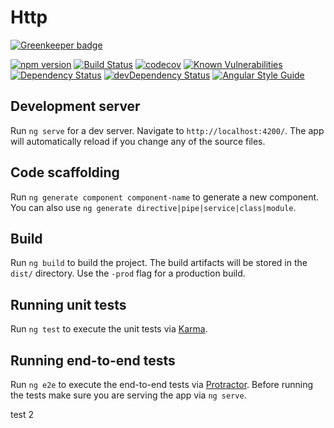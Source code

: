 # Http

[![Greenkeeper badge](https://badges.greenkeeper.io/LVM-IT/lvo-http-lib.svg)](https://greenkeeper.io/)

[![npm version](https://badge.fury.io/js/%40lvo%2Fhttp.svg)](https://badge.fury.io/js/%40lvo%2Fhttp)
[![Build Status](https://travis-ci.org/LVM-IT/lvo-http-lib.svg?branch=master)](https://travis-ci.org/LVM-IT/lvo-http-lib)
[![codecov](https://codecov.io/gh/LVM-IT/lvo-http-lib/branch/master/graph/badge.svg)](https://codecov.io/gh/LVM-IT/lvo-http-lib)
[![Known Vulnerabilities](https://snyk.io/test/github/lvm-it/lvo-http-lib/badge.svg?targetFile=http%2Fpackage.json)](https://snyk.io/test/github/lvm-it/lvo-http-lib?targetFile=http%2Fpackage.json)
[![Dependency Status][david-badge]][david-badge-url]
[![devDependency Status][david-dev-badge]][david-dev-badge-url]
[![Angular Style Guide](https://mgechev.github.io/angular2-style-guide/images/badge.svg)](https://angular.io/guide/styleguide)


## Development server

Run `ng serve` for a dev server. Navigate to `http://localhost:4200/`. The app will automatically reload if you change any of the source files.

## Code scaffolding

Run `ng generate component component-name` to generate a new component. You can also use `ng generate directive|pipe|service|class|module`.

## Build

Run `ng build` to build the project. The build artifacts will be stored in the `dist/` directory. Use the `-prod` flag for a production build.

## Running unit tests

Run `ng test` to execute the unit tests via [Karma](https://karma-runner.github.io).

## Running end-to-end tests

Run `ng e2e` to execute the end-to-end tests via [Protractor](http://www.protractortest.org/).
Before running the tests make sure you are serving the app via `ng serve`.

test 2


[david-badge]: https://david-dm.org/lvm-it/lvo-http-lib.svg
[david-badge-url]: https://david-dm.org/lvm-it/lvo-http-lib
[david-dev-badge]: https://david-dm.org/lvm-it/lvo-http-lib/dev-status.svg
[david-dev-badge-url]: https://david-dm.org/lvm-it/lvo-http-lib?type=dev
